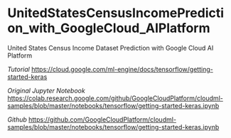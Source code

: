 # UnitedStatesCensusIncomePrediction_with_GoogleCloud_AIPlatform
 United States Census Income Dataset Prediction with Google Cloud AI Platform

*Tutorial*
https://cloud.google.com/ml-engine/docs/tensorflow/getting-started-keras

*Original Jupyter Notebook*
https://colab.research.google.com/github/GoogleCloudPlatform/cloudml-samples/blob/master/notebooks/tensorflow/getting-started-keras.ipynb

*Github*
https://github.com/GoogleCloudPlatform/cloudml-samples/blob/master/notebooks/tensorflow/getting-started-keras.ipynb
